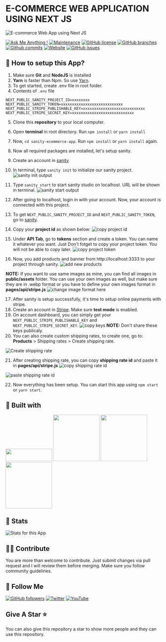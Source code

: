 # E-COMMERCE WEB APPLICATION USING NEXT JS

![E-commerce Web App using Next JS](https://user-images.githubusercontent.com/71302066/174431664-59ee8d85-ed57-4e74-a002-f3fe2d166966.png)

[![Ask Me Anything !](https://img.shields.io/badge/Ask%20me-anything-1abc9c.svg)](https://github.com/Technical-Shubham-tech)
[![Maintenance](https://img.shields.io/badge/Maintained%3F-yes-green.svg)](https://github.com/Technical-Shubham-tech/ecommerce-app/commits/main)
[![GitHub license](https://img.shields.io/github/license/Technical-Shubham-tech/ecommerce-app)](https://github.com/Technical-Shubham-tech/ecommerce-app/blob/main/LICENSE.md)
[![GitHub branches](https://badgen.net/github/branches/Technical-Shubham-tech/ecommerce-app/)](https://github.com/Technical-Shubham-tech/ecommerce-app/branches)
[![Github commits](https://badgen.net/github/commits/Technical-Shubham-tech/ecommerce-app/main)](https://github.com/Technical-Shubham-tech/ecommerce-app/commits/)
[![Website](https://img.shields.io/website-up-down-green-red/http/shields.io.svg)](https://ecommerce-app-next.vercel.app/)
[![GitHub issues](https://img.shields.io/github/issues/Technical-Shubham-tech/ecommerce-app)](https://github.com/Technical-Shubham-tech/ecommerce-app/issues)

## 📌 How to setup this App?

1. Make sure **Git** and **NodeJS** is installed
2. **Yarn** is faster than Npm. So use [Yarn](https://classic.yarnpkg.com/lang/en/docs/install/).
3. To get started, create .env file in root folder.
4. Contents of `.env` file

```
NEXT_PUBLIC_SANITY_PROJECT_ID=xxxxxxxx
NEXT_PUBLIC_SANITY_TOKEN=xxxxxxxxxxxxxxxxxxxxxxxxxxxx
NEXT_PUBLIC_STRIPE_PUBLISHABLE_KEY=xxxxxxxxxxxxxxxxxxxxxxxxxxxx
NEXT_PUBLIC_STRIPE_SECRET_KEY=xxxxxxxxxxxxxxxxxxxxxxxxxxxx
```

5. Clone this **repository** to your local computer.
6. Open **terminal** in root directory. Run `npm install` or `yarn install`
7. Now, `cd sanity-ecommerce-app`. Run `npm install` or `yarn install` again.
8. Now all required packages are installed, let's setup sanity.
9. Create an account in [sanity](https://www.sanity.io/)
10. In terminal, type `sanity init` to initialize our sanity project.
    ![sanity init output](https://user-images.githubusercontent.com/71302066/174443245-5508b29d-07e9-4078-b335-d014ab838831.png)

11. Type `sanity start` to start sanity studio on localhost. URL will be shown in terminal.
    ![sanity start output](https://user-images.githubusercontent.com/71302066/174443446-7f470faf-d256-4b37-807d-354a223bc715.png)
12. After going to localhost, login in with your account. Now, your account is connected with this project.
13. To get `NEXT_PUBLIC_SANITY_PROJECT_ID` and `NEXT_PUBLIC_SANITY_TOKEN`, go to [sanity](https://www.sanity.io).
14. Copy your **project id** as shown below:
    ![copy project id](https://user-images.githubusercontent.com/71302066/174444494-5388b489-ebc2-4f0f-ac16-9b0b539a0ece.png)

15. Under **API Tab**, go to **tokens** section and create a token. You can name it whatever you want. Just Don't fotget
    to copy your project token. You will not be able to copy later.
    ![copy project token](https://user-images.githubusercontent.com/71302066/174444200-2c1b7b2c-32e2-4821-9078-d17f046839ce.png)

16. Now, you add products and banner from http://localhost:3333 to your project through sanity.
    ![add new products](https://user-images.githubusercontent.com/71302066/174444767-78dee70d-941c-4cc5-951d-c8adc09eedf6.png)

**NOTE:** If you want to use same images as mine, you can find all images in **public/assets** folder. You can use your own images as well, but make sure they are in .webp format or you have to define your own images format in **pages/api/stripe.js**
![change image format here](https://user-images.githubusercontent.com/71302066/174445034-2e279b6a-04eb-4003-841a-8aa9dd3566bf.png)

17. After sanity is setup successfully, it's time to setup online payments with stripe.
18. Create an account in [Stripe](https://stripe.com). Make sure **test mode** is enabled.
19. On account dashboard, you can simply get your `NEXT_PUBLIC_STRIPE_PUBLISHABLE_KEY` and `NEXT_PUBLIC_STRIPE_SECRET_KEY`.
    ![copy keys](https://user-images.githubusercontent.com/71302066/174445248-cce52da0-e172-433b-906f-88399750f93c.png)
    **NOTE:** Don't share these keys publicaly.
20. You can also create custom shipping rates, to create one, go to: **Products** > Shipping rates > Create shipping rate.

![Create shipping rate](https://user-images.githubusercontent.com/71302066/174445465-bc16148a-8c07-4a3e-9599-3ac6336867d7.png)

21. After creating shipping rate, you can copy **shipping rate id** and paste it in **pages/api/stripe.js**
    ![copy shipping rate id](https://user-images.githubusercontent.com/71302066/174445681-f7a4b6a8-2dc5-43b3-9a21-096ec71a39e3.png)

![paste shipping rate id](https://user-images.githubusercontent.com/71302066/174445828-1eeb8b09-d409-4f9a-b698-d199f1299cd1.png)

22. Now everything has been setup. You can start this app using `npm start` or `yarn start`.

## 📃 Built with

<img src="https://img.shields.io/badge/JavaScript-323330?style=for-the-badge&logo=javascript&logoColor=F7DF1E" width="150" height="40" />
<img src="https://img.shields.io/badge/React-20232A?style=for-the-badge&logo=react&logoColor=61DAFB" width="150" />
<img src="https://img.shields.io/badge/next.js-000000?style=for-the-badge&logo=nextdotjs&logoColor=white" width="150" />
<img src="https://img.shields.io/badge/Stripe-626CD9?style=for-the-badge&logo=Stripe&logoColor=white" width="150" />

## 🔧 Stats

![Stats for this App](https://user-images.githubusercontent.com/71302066/174447557-438e3ae9-241e-451c-91fa-a1e6d795d036.svg)

## 🙌🏼 Contribute

You are more than welcome to contribute. Just submit changes via pull request and I will review them before merging. Make sure you follow community guidelines.

## 🚀 Follow Me

[![GitHub followers](https://img.shields.io/github/followers/Technical-Shubham-tech?style=social&label=Follow&maxAge=2592000)](https://github.com/Technical-Shubham-tech)
[![Twitter](https://img.shields.io/twitter/url?style=social&url=https%3A%2F%2Ftwitter.com%2FTechnicalShubam)](https://twitter.com/intent/tweet?text=Wow:&url=https%3A%2F%2Fgithub.com%2FTechnical-Shubham-tech%2Fmedical-chat-app)
[![YouTube](https://img.shields.io/badge/YouTube-FF0000?style=for-the-badge&logo=youtube&logoColor=white)](https://www.youtube.com/channel/UCNAz_hUVBG2ZUN8TVm0bmYw)

## Give A Star ⭐

You can also give this repository a star to show more people and they can use this repository.
